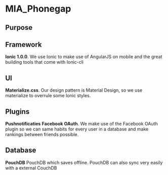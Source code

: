 # MIA_Phonegap

## Purpose

## Framework
**Ionic 1.0.0**. We use Ionic to make use of AngularJS on mobile and the great building tools that come with Ionic-cli

## UI
**Materialize.css**. Our design pattern is Material Design, so we use materialize to overrule some Ionic styles.

## Plugins
**Pushnotificaties**
**Facebook OAuth**. We make use of the Facebook OAuth plugin so we can same habits for every user in a database and make rankings between friends possible.


## Database
**PouchDB** PouchDB which saves offline. PouchDB can also sync very easily with a external CouchDB
